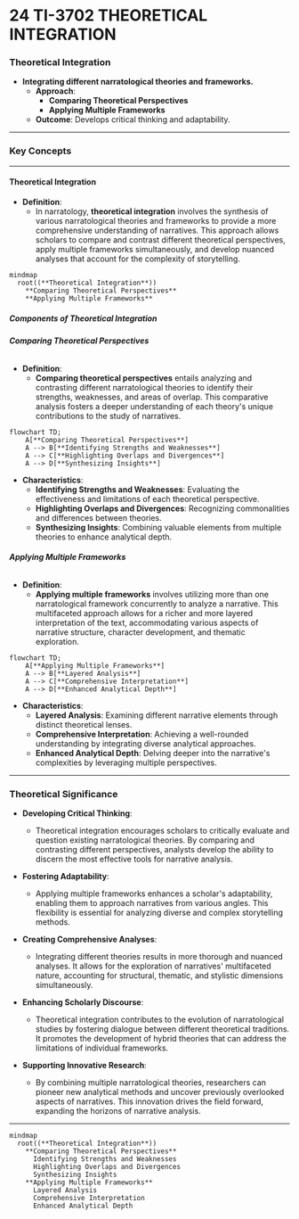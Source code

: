 # 24 TI-3702 THEORETICAL INTEGRATION

### **Theoretical Integration**

- **Integrating different narratological theories and frameworks.**
  - **Approach**:
    - **Comparing Theoretical Perspectives**
    - **Applying Multiple Frameworks**
  - **Outcome**: Develops critical thinking and adaptability.

---

### **Key Concepts**

---

#### **Theoretical Integration**

- **Definition**:
  - In narratology, **theoretical integration** involves the synthesis of various narratological theories and frameworks to provide a more comprehensive understanding of narratives. This approach allows scholars to compare and contrast different theoretical perspectives, apply multiple frameworks simultaneously, and develop nuanced analyses that account for the complexity of storytelling.

```mermaid
mindmap
  root((**Theoretical Integration**))
    **Comparing Theoretical Perspectives**
    **Applying Multiple Frameworks**
```

##### **Components of Theoretical Integration**

###### **Comparing Theoretical Perspectives**

- **Definition**:
  - **Comparing theoretical perspectives** entails analyzing and contrasting different narratological theories to identify their strengths, weaknesses, and areas of overlap. This comparative analysis fosters a deeper understanding of each theory's unique contributions to the study of narratives.

```mermaid
flowchart TD;
    A[**Comparing Theoretical Perspectives**]
    A --> B[**Identifying Strengths and Weaknesses**]
    A --> C[**Highlighting Overlaps and Divergences**]
    A --> D[**Synthesizing Insights**]
```

- **Characteristics**:
  - **Identifying Strengths and Weaknesses**: Evaluating the effectiveness and limitations of each theoretical perspective.
  - **Highlighting Overlaps and Divergences**: Recognizing commonalities and differences between theories.
  - **Synthesizing Insights**: Combining valuable elements from multiple theories to enhance analytical depth.

###### **Applying Multiple Frameworks**

- **Definition**:
  - **Applying multiple frameworks** involves utilizing more than one narratological framework concurrently to analyze a narrative. This multifaceted approach allows for a richer and more layered interpretation of the text, accommodating various aspects of narrative structure, character development, and thematic exploration.

```mermaid
flowchart TD;
    A[**Applying Multiple Frameworks**]
    A --> B[**Layered Analysis**]
    A --> C[**Comprehensive Interpretation**]
    A --> D[**Enhanced Analytical Depth**]
```

- **Characteristics**:
  - **Layered Analysis**: Examining different narrative elements through distinct theoretical lenses.
  - **Comprehensive Interpretation**: Achieving a well-rounded understanding by integrating diverse analytical approaches.
  - **Enhanced Analytical Depth**: Delving deeper into the narrative's complexities by leveraging multiple perspectives.

---

### **Theoretical Significance**

- **Developing Critical Thinking**:

  - Theoretical integration encourages scholars to critically evaluate and question existing narratological theories. By comparing and contrasting different perspectives, analysts develop the ability to discern the most effective tools for narrative analysis.

- **Fostering Adaptability**:

  - Applying multiple frameworks enhances a scholar's adaptability, enabling them to approach narratives from various angles. This flexibility is essential for analyzing diverse and complex storytelling methods.

- **Creating Comprehensive Analyses**:

  - Integrating different theories results in more thorough and nuanced analyses. It allows for the exploration of narratives' multifaceted nature, accounting for structural, thematic, and stylistic dimensions simultaneously.

- **Enhancing Scholarly Discourse**:

  - Theoretical integration contributes to the evolution of narratological studies by fostering dialogue between different theoretical traditions. It promotes the development of hybrid theories that can address the limitations of individual frameworks.

- **Supporting Innovative Research**:
  - By combining multiple narratological theories, researchers can pioneer new analytical methods and uncover previously overlooked aspects of narratives. This innovation drives the field forward, expanding the horizons of narrative analysis.

---

```mermaid
mindmap
  root((**Theoretical Integration**))
    **Comparing Theoretical Perspectives**
      Identifying Strengths and Weaknesses
      Highlighting Overlaps and Divergences
      Synthesizing Insights
    **Applying Multiple Frameworks**
      Layered Analysis
      Comprehensive Interpretation
      Enhanced Analytical Depth
```

